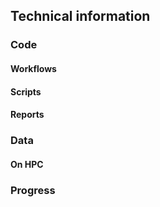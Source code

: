 ## Technical information


### Code 

#### Workflows

#### Scripts

#### Reports

### Data

#### On HPC


### Progress